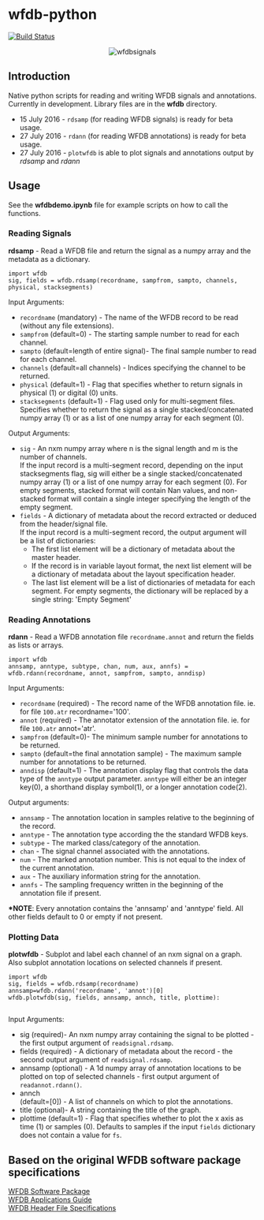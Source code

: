 # wfdb-python

[![Build Status](https://travis-ci.org/MIT-LCP/wfdb-python.svg?branch=master)](https://travis-ci.org/MIT-LCP/wfdb-python)

<p align="center" >
  <img src="https://raw.githubusercontent.com/MIT-LCP/wfdb-python/master/demoimg1.png" alt="wfdbsignals" title="wfdbsignals"/>
</p>

## Introduction
<p>Native python scripts for reading and writing WFDB signals and annotations. Currently in development. Library files are in the <strong>wfdb</strong> directory.</p> 

<ul>
	<li>15 July 2016 - <code>rdsamp</code> (for reading WFDB signals) is ready for beta usage.</li>
	<li>27 July 2016 - <code>rdann</code> (for reading WFDB annotations) is ready for beta usage.</li>
	<li>27 July 2016 - <code>plotwfdb</code> is able to plot signals and annotations output by <em>rdsamp</em> and <em>rdann</em></li>
</ul>



## Usage

See the <strong>wfdbdemo.ipynb</strong> file for example scripts on how to call the functions.

### Reading Signals

<strong>rdsamp</strong> - Read a WFDB file and return the signal as a numpy array and the metadata as a dictionary. 

```
import wfdb
sig, fields = wfdb.rdsamp(recordname, sampfrom, sampto, channels, physical, stacksegments) 
```

Input Arguments: 
<ul>
<li><code>recordname</code> (mandatory) - The name of the WFDB record to be read (without any file extensions).</li>
<li><code>sampfrom</code> (default=0) - The starting sample number to read for each channel.</li>
<li><code>sampto</code> (default=length of entire signal)- The final sample number to read for each channel.</li>
<li><code>channels</code> (default=all channels) - Indices specifying the channel to be returned.</li>
<li><code>physical</code> (default=1) - Flag that specifies whether to return signals in physical (1) or digital (0) units.</li>
<li><code>stacksegments</code> (default=1) - Flag used only for multi-segment files. Specifies whether to return the signal as a single stacked/concatenated numpy array (1) or as a list of one numpy array for each segment (0). </li>
</ul>

Output Arguments:
<ul>
	<li><code>sig</code> - An nxm numpy array where n is the signal length and m is the number of channels. <br>If the input record is a multi-segment record, depending on the input stacksegments flag, sig will either be a single stacked/concatenated numpy array (1) or a list of one numpy array for each segment (0). For empty segments, stacked format will contain Nan values, and non-stacked format will contain a single integer specifying the length of the empty segment.</li>
	<li><code>fields</code> - A dictionary of metadata about the record extracted or deduced from the header/signal file. <br>If the input record is a multi-segment record, the output argument will be a list of dictionaries:
	<ul>
		<li>The first list element will be a dictionary of metadata about the master header.</li> 
		<li>If the record is in variable layout format, the next list element will be a dictionary of metadata about the layout specification header.</li>
		<li>The last list element will be a list of dictionaries of metadata for each segment. For empty segments, the dictionary will be replaced by a single string: 'Empty Segment'</li>
	</ul>
</ul>


### Reading Annotations

<strong>rdann</strong> - Read a WFDB annotation file <code>recordname.annot</code> and return the fields as lists or arrays.

```
import wfdb
annsamp, anntype, subtype, chan, num, aux, annfs) = wfdb.rdann(recordname, annot, sampfrom, sampto, anndisp)
```

Input Arguments: 
<ul>
<li><code>recordname</code> (required) - The record name of the WFDB annotation file. ie. for file <code>100.atr</code> recordname='100'.</li>
<li><code>annot</code> (required) - The annotator extension of the annotation file. ie. for file <code>100.atr</code> annot='atr'.</li>
<li><code>sampfrom</code> (default=0)- The minimum sample number for annotations to be returned.</li>
<li><code>sampto</code> (default=the final annotation sample) - The maximum sample number for annotations to be returned.</li>
<li><code>anndisp</code> (default=1) - The annotation display flag that controls the data type of the <code>anntype</code> output parameter. <code>anntype</code> will either be an integer key(0), a shorthand display symbol(1), or a longer annotation code(2).</li>
</ul>

Output arguments: 

<ul>
<li><code>annsamp</code> - The annotation location in samples relative to the beginning of the record.</li>
<li><code>anntype</code> - The annotation type according the the standard WFDB keys.</li>
<li><code>subtype</code> - The marked class/category of the annotation.</li>
<li><code>chan</code> - The signal channel associated with the annotations.</li>
<li><code>num</code> - The marked annotation number. This is not equal to the index of the current annotation.</li>
<li><code>aux</code> - The auxiliary information string for the annotation.</li>
<li><code>annfs</code> - The sampling frequency written in the beginning of the annotation file if present.</li>
</ul>

<strong>*NOTE</strong>: Every annotation contains the 'annsamp' and 'anntype' field. All other fields default to 0 or empty if not present. 


### Plotting Data

<strong>plotwfdb</strong> - Subplot and label each channel of an nxm signal on a graph. Also subplot annotation locations on selected channels if present.  

```
import wfdb
sig, fields = wfdb.rdsamp(recordname)
annsamp=wfdb.rdann('recordname', 'annot')[0]
wfdb.plotwfdb(sig, fields, annsamp, annch, title, plottime): 
 
```

Input Arguments: 
<ul>
	<li>sig (required)- An nxm numpy array containing the signal to be plotted - the first output argument of <code>readsignal.rdsamp</code>.</li>
	<li>fields (required) - A dictionary of metadata about the record - the second output argument of <code>readsignal.rdsamp</code>.</li>
	<li>annsamp (optional) - A 1d numpy array of annotation locations to be plotted on top of selected channels - first output argument of <code>readannot.rdann()</code>.
	<li>annch</li> (default=[0]) - A list of channels on which to plot the annotations.  
	<li>title (optional)- A string containing the title of the graph.</li>
	<li>plottime (default=1) - Flag that specifies whether to plot the x axis as time (1) or samples (0). Defaults to samples if the input <code>fields</code> dictionary does not contain a value for <code>fs</code>.</li>
</ul>



## Based on the original WFDB software package specifications

[WFDB Software Package](http://physionet.org/physiotools/wfdb.shtml) 
<br>[WFDB Applications Guide](http://physionet.org/physiotools/wag/) 
<br>[WFDB Header File Specifications](https://physionet.org/physiotools/wag/header-5.htm)
